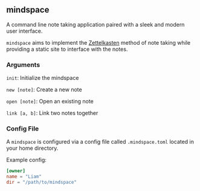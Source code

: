 ## mindspace

A command line note taking application paired with a sleek and modern user interface.

`mindspace` aims to implement the [Zettelkasten]() method of note taking while providing a static site to interface with the notes.

### Arguments

`init`: Initialize the mindspace

`new [note]`: Create a new note

`open [note]`: Open an existing note

`link [a, b]`: Link two notes together

### Config File

A `mindspace` is configured via a config file called `.mindspace.toml` located in your home directory.

Example config:
```toml
[owner]
name = "Liam"
dir = "/path/to/mindspace"
```
